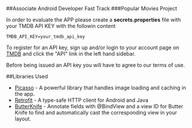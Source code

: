##Associate Android Developer Fast Track
###Popular Movies Project


In order to evaluate the APP please create a **secrets.properties** file with your
TMDB API KEY with the followin content
~~~~
TMDB_API_KEY=your_tmdb_api_key
~~~~

To register for an API key, sign up and/or login to your account page on [TMDB](http://www.themoviedb.org) and click the "API" link in the left hand sidebar.

Before being issued an API key you will have to agree to our terms of use.

##Libraries Used

* [Picasso](http://square.github.io/picasso/) - A powerful library that handles image loading and caching in the app.
* [Retrofit](http://square.github.io/retrofit/) - A type-safe HTTP client for Android and Java
* [ButterKnife](http://jakewharton.github.io/butterknife/) - Annotate fields with @BindView and a view ID for Butter Knife to find and automatically cast the corresponding view in your layout.